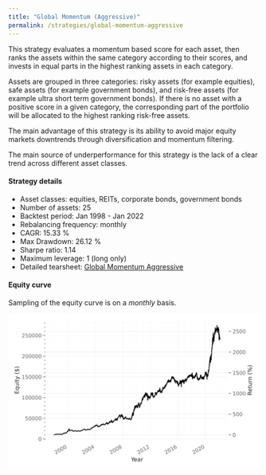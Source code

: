 ```yaml
---
title: "Global Momentum (Aggressive)"
permalink: /strategies/global-momentum-aggressive
---
```


This strategy evaluates a momentum based score for each asset, then ranks the assets within the same category according to their scores, and invests in equal parts in the highest ranking assets in each category.

Assets are grouped in three categories: risky assets (for example equities), safe assets (for example government bonds), and risk-free assets (for example ultra short term government bonds). If there is no asset with a positive score in a given category, the corresponding part of the portfolio will be allocated to the highest ranking risk-free assets.

The main advantage of this strategy is its ability to avoid major equity markets downtrends through diversification and momentum filtering.

The main source of underperformance for this strategy is the lack of a clear trend across different asset classes.

#### Strategy details
* Asset classes: equities, REITs, corporate bonds, government bonds
* Number of assets: 25
* Backtest period: Jan 1998 - Jan 2022
* Rebalancing frequency: monthly
* CAGR: 15.33 %
* Max Drawdown: 26.12 %
* Sharpe ratio: 1.14
* Maximum leverage: 1 (long only)
* Detailed tearsheet: [Global Momentum Aggressive](/tearsheets/GlobalMomentumAggressive.html)

#### Equity curve
Sampling of the equity curve is on a _monthly_ basis.

![Global Momentum](/images/GlobalMomentumAggressive.svg)
